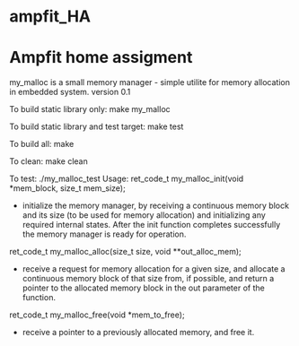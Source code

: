 # ampfit_HA
# Ampfit home assigment
my_malloc is a small memory manager - simple utilite for memory allocation in embedded system.
version 0.1

To build static library only:
    make my_malloc

To build static library and test target:
    make test

To build all:
    make

To clean:
    make clean

To test:
        ./my_malloc_test
Usage:
ret_code_t my_malloc_init(void *mem_block, size_t mem_size);
- initialize the memory manager, by receiving a continuous memory block and its size (to be used for memory allocation) and
initializing any required internal states. After the init function completes successfully
the memory manager is ready for operation.

ret_code_t my_malloc_alloc(size_t size, void **out_alloc_mem);
- receive a request for memory allocation for a given size,
and allocate a continuous memory block of that size from, if possible,
and return a pointer to the allocated memory block in the out parameter of the
function.

ret_code_t my_malloc_free(void *mem_to_free);
- receive a pointer to a previously allocated memory, and free it.

